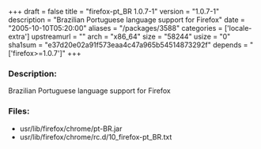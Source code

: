 +++
draft = false
title = "firefox-pt_BR 1.0.7-1"
version = "1.0.7-1"
description = "Brazilian Portuguese language support for Firefox"
date = "2005-10-10T05:20:00"
aliases = "/packages/3588"
categories = ['locale-extra']
upstreamurl = ""
arch = "x86_64"
size = "58244"
usize = "0"
sha1sum = "e37d20e02a91f573eaa4c47a965b54514873292f"
depends = "['firefox>=1.0.7']"
+++
### Description: 
Brazilian Portuguese language support for Firefox

### Files: 
* usr/lib/firefox/chrome/pt-BR.jar
* usr/lib/firefox/chrome/rc.d/10_firefox-pt_BR.txt
